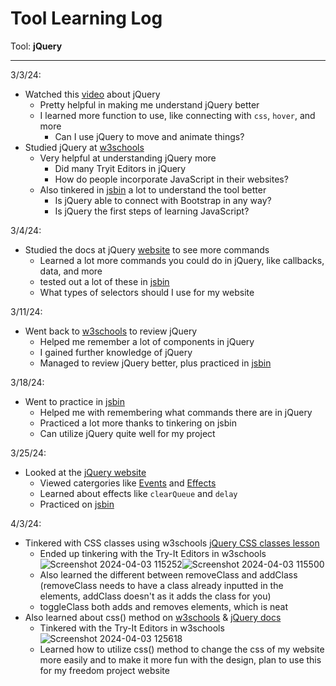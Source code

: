 # Tool Learning Log

Tool: **jQuery**

---

3/3/24:
* Watched this [video](https://www.youtube.com/watch?v=JjIvF0yikGU) about jQuery
  * Pretty helpful in making me understand jQuery better
  * I learned more function to use, like connecting with `css`, `hover`, and more
    * Can I use jQuery to move and animate things?
* Studied jQuery at [w3schools](https://www.w3schools.com/jquERy/default.asp)
  * Very helpful at understanding jQuery more
    * Did many Tryit Editors in jQuery
    * How do people incorporate JavaScript in their websites?
  * Also tinkered in [jsbin](https://jsbin.com/?html,output) a lot to understand the tool better
    * Is jQuery able to connect with Bootstrap in any way?
    * Is jQuery the first steps of learning JavaScript?

3/4/24:
* Studied the docs at jQuery [website](https://api.jquery.com/) to see more commands
  * Learned a lot more commands you could do in jQuery, like callbacks, data, and more
  * tested out a lot of these in [jsbin](https://jsbin.com/?html,output)
  * What types of selectors should I use for my website

3/11/24:
* Went back to [w3schools](https://www.w3schools.com/jquERy/default.asp) to review jQuery
  * Helped me remember a lot of components in jQuery
  * I gained further knowledge of jQuery
  * Managed to review jQuery better, plus practiced in [jsbin](https://jsbin.com/)

3/18/24:
* Went to practice in [jsbin](https://jsbin.com/)
  * Helped me with remembering what commands there are in jQuery
  * Practiced a lot more thanks to tinkering on jsbin
  * Can utilize jQuery quite well for my project

3/25/24: 
* Looked at the [jQuery website](https://jquery.com/)
  * Viewed catergories like [Events](https://api.jquery.com/category/events/) and [Effects](https://api.jquery.com/category/effects/)
  * Learned about effects like `clearQueue` and `delay`
  * Practiced on [jsbin](https://jsbin.com/naxodiperi/edit?html,css,output)
 
4/3/24:
* Tinkered with CSS classes using w3schools [jQuery CSS classes lesson](https://www.w3schools.com/jquERy/jquery_css_classes.asp)
  * Ended up tinkering with the Try-It Editors in w3schools ![Screenshot 2024-04-03 115252](https://github.com/simrans4258/sep10-freedom-project/assets/146861300/2ff0f37d-4944-46a3-98b7-1487d7843cd1)![Screenshot 2024-04-03 115500](https://github.com/simrans4258/sep10-freedom-project/assets/146861300/bd194413-df83-4fc5-a336-9de686f7d9b4)
  * Also learned the different between removeClass and addClass (removeClass needs to have a class already inputted in the elements, addClass doesn't as it adds the class for you)
  * toggleClass both adds and removes elements, which is neat
* Also learned about css() method on [w3schools](https://www.w3schools.com/jquERy/jquery_css.asp) & [jQuery docs](https://api.jquery.com/css/)
  * Tinkered with the Try-It Editors in w3schools ![Screenshot 2024-04-03 125618](https://github.com/simrans4258/sep10-freedom-project/assets/146861300/084d805f-5019-4f97-a308-ded8af54f23c)
  * Learned how to utilize css() method to change the css of my website more easily and to make it more fun with the design, plan to use this for my freedom project website
